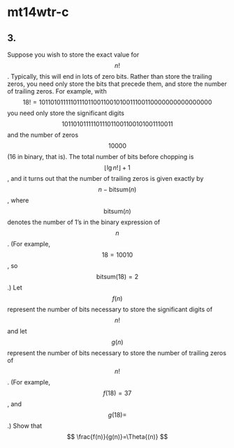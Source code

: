 # mt14wtr-c

## 3.
Suppose you wish to store the exact value for $$n!$$. Typically, this will end in lots of zero bits. Rather than store the trailing zeros, you need only store the bits that precede
them, and store the number of trailing zeros. For example, with
$$
18!=10110101111101110110011001010011100110000000000000000
$$
you need only store the significant digits
$$
1011010111110111011001100101001110011
$$
and the number of zeros
$$
10000
$$
(16 in binary, that is). The total number of bits before chopping is $$\left\lfloor\lg{n!}\right\rfloor+1$$, and it turns out that the number of trailing zeros is given exactly by $$n-\text{bitsum}(n)$$, where $$\text{bitsum}(n)$$ denotes the number of 1’s in the binary expression of $$n$$. (For example, $$18=10010$$, so $$\text{bitsum}(18)=2$$.) Let $$f(n)$$ represent the number of bits necessary to store the significant digits of $$n!$$ and let $$g(n)$$ represent the number of bits necessary to store the number of trailing zeros of $$n!$$. (For example, $$f(18)=37$$, and $$g(18)=$$.) Show that
$$
\frac{f(n)}{g(n)}=\Theta{(n)}
$$

